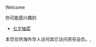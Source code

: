 Welcome

你可能感兴趣的
*   [七夕抽奖](https://hoshinoholic.github.io/html/qixichoujiang/index.html)



本页仅供海外华人访问其它访问责任自负。,